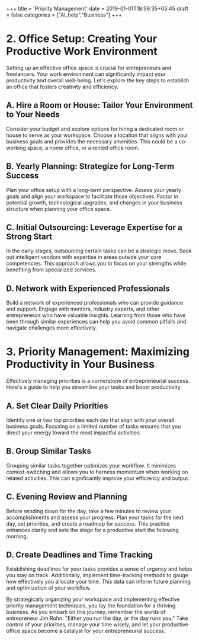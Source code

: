 +++
title = 'Priority Management'
date = 2019-01-01T18:59:35+05:45
draft = false
categories = ["AI_help","Business"]
+++
# 2. Office Setup: Creating Your Productive Work Environment

Setting up an effective office space is crucial for entrepreneurs and freelancers. Your work environment can significantly impact your productivity and overall well-being. Let's explore the key steps to establish an office that fosters creativity and efficiency.

## A. Hire a Room or House: Tailor Your Environment to Your Needs

Consider your budget and explore options for hiring a dedicated room or house to serve as your workspace. Choose a location that aligns with your business goals and provides the necessary amenities. This could be a co-working space, a home office, or a rented office room.

## B. Yearly Planning: Strategize for Long-Term Success

Plan your office setup with a long-term perspective. Assess your yearly goals and align your workspace to facilitate those objectives. Factor in potential growth, technological upgrades, and changes in your business structure when planning your office space.

## C. Initial Outsourcing: Leverage Expertise for a Strong Start

In the early stages, outsourcing certain tasks can be a strategic move. Seek out intelligent vendors with expertise in areas outside your core competencies. This approach allows you to focus on your strengths while benefiting from specialized services.

## D. Network with Experienced Professionals

Build a network of experienced professionals who can provide guidance and support. Engage with mentors, industry experts, and other entrepreneurs who have valuable insights. Learning from those who have been through similar experiences can help you avoid common pitfalls and navigate challenges more effectively.

# 3. Priority Management: Maximizing Productivity in Your Business

Effectively managing priorities is a cornerstone of entrepreneurial success. Here's a guide to help you streamline your tasks and boost productivity.

## A. Set Clear Daily Priorities

Identify one or two top priorities each day that align with your overall business goals. Focusing on a limited number of tasks ensures that you direct your energy toward the most impactful activities.

## B. Group Similar Tasks

Grouping similar tasks together optimizes your workflow. It minimizes context-switching and allows you to harness momentum when working on related activities. This can significantly improve your efficiency and output.

## C. Evening Review and Planning

Before winding down for the day, take a few minutes to review your accomplishments and assess your progress. Plan your tasks for the next day, set priorities, and create a roadmap for success. This practice enhances clarity and sets the stage for a productive start the following morning.

## D. Create Deadlines and Time Tracking

Establishing deadlines for your tasks provides a sense of urgency and helps you stay on track. Additionally, implement time-tracking methods to gauge how effectively you allocate your time. This data can inform future planning and optimization of your workflow.

By strategically organizing your workspace and implementing effective priority management techniques, you lay the foundation for a thriving business. As you embark on this journey, remember the words of entrepreneur Jim Rohn: "Either you run the day, or the day runs you." Take control of your priorities, manage your time wisely, and let your productive office space become a catalyst for your entrepreneurial success.
